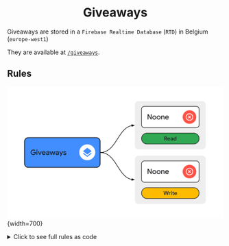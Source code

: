 <div align='center'>
    <h1><b>Giveaways</b></h1>
</div>

Giveaways are stored in a `Firebase Realtime Database` (`RTD`) in Belgium (`europe-west1`)

They are available at [`/giveaways`](https://rahneil-n3-co-default-rtdb.europe-west1.firebasedatabase.app/giveaways).


## Rules

![rules](./rules.svg "Rules"){width=700}

<details><summary>Click to see full rules as code</summary>
<br/>

```
".read": false,
".write": false
```
</details>
